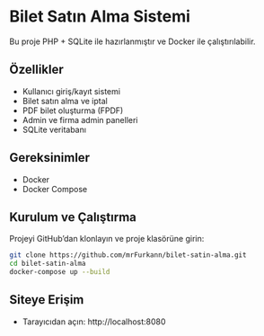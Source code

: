 # Bilet Satın Alma Sistemi

Bu proje PHP + SQLite ile hazırlanmıştır ve Docker ile çalıştırılabilir.  

## Özellikler
- Kullanıcı giriş/kayıt sistemi
- Bilet satın alma ve iptal
- PDF bilet oluşturma (FPDF)
- Admin ve firma admin panelleri
- SQLite veritabanı

## Gereksinimler
- Docker
- Docker Compose

## Kurulum ve Çalıştırma
Projeyi GitHub’dan klonlayın ve proje klasörüne girin:

```bash
git clone https://github.com/mrFurkann/bilet-satin-alma.git
cd bilet-satin-alma
docker-compose up --build 
```

## Siteye Erişim
- Tarayıcıdan açın: http://localhost:8080


